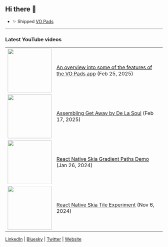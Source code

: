 ## Hi there 👋

<!--
**odogono/odogono** is a ✨ _special_ ✨ repository because its `README.md` (this file) appears on your GitHub profile.

Here are some ideas to get you started:


- 🌱 I’m currently learning ...
- 👯 I’m looking to collaborate on ...
- 🤔 I’m looking for help with ...
- 💬 Ask me about ...
- 📫 How to reach me: ...
- 😄 Pronouns: ...
- ⚡ Fun fact: ...


[![Alex's GitHub stats](https://github-readme-stats.vercel.app/api?username=odogono&show_icons=true&count_private=true&theme=city_lights&hide_border=true&hide_title=true&bg_color=0000)](https://github.com/odogono/github-readme-stats)


-->

- ✨ Shipped [VO Pads](https://vo.odgn.net)


---

### Latest YouTube videos

<table>
<!-- YOUTUBE-VIDEOS-LIST:START -->
  <tr>
    <td>
      <a href="https://www.youtube.com/watch?v=TbISzUdwsXU"><img width="140px" src="https://i.ytimg.com/vi/fIHXmgrRzSc/mqdefault.jpg"></a>
    </td>
    <td>
      <a href="https://www.youtube.com/watch?v=TbISzUdwsXU">An overview into some of the features of the VO Pads app</a> (Feb 25, 2025)<br/>
    </td>
  </tr>
  <tr>
    <td>
      <a href="https://www.youtube.com/watch?v=R0DIJ43FIp0"><img width="140px" src="https://i.ytimg.com/vi/R0DIJ43FIp0/mqdefault.jpg"></a>
    </td>
    <td>
      <a href="https://www.youtube.com/watch?v=R0DIJ43FIp0">Assembling Get Away by De La Soul</a> (Feb 17, 2025)<br/>
    </td>
  </tr>
  <tr>
    <td>
      <a href="https://www.youtube.com/watch?v=24fjKn87tmk"><img width="140px" src="https://i.ytimg.com/vi/24fjKn87tmk/mqdefault.jpg"></a>
    </td>
    <td>
      <a href="https://www.youtube.com/watch?v=24fjKn87tmk">React Native Skia Gradient Paths Demo</a> (Jan 26, 2024)<br/>
    </td>
  </tr>
  
  <tr>
    <td>
      <a href="https://www.youtube.com/watch?v=i9X41tQZbgc"><img width="140px" src="https://i.ytimg.com/vi/i9X41tQZbgc/mqdefault.jpg"></a>
    </td>
    <td>
      <a href="https://www.youtube.com/watch?v=i9X41tQZbgc">React Native Skia Tile Experiment</a> (Nov 6, 2024)<br/>
    </td>
  </tr>
<!-- YOUTUBE-VIDEOS-LIST:END -->
</table>



[LinkedIn](https://www.linkedin.com/in/alexanderveenendaal/) | [Bluesky](https://bsky.app/profile/odogono.bsky.social) | [Twitter](https://x.com/odogono) | [Website](http://dev.odgn.net)
